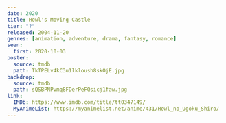 ```yaml
---
date: 2020
title: Howl's Moving Castle
tier: "?"
released: 2004-11-20
genres: [animation, adventure, drama, fantasy, romance]
seen:
  first: 2020-10-03
poster:
  source: tmdb
  path: TkTPELv4kC3u1lkloush8skOjE.jpg
backdrop:
  source: tmdb
  path: sQSBPNPvmq8FDerPeFQsicj1faw.jpg
link:
  IMDb: https://www.imdb.com/title/tt0347149/
  MyAnimeList: https://myanimelist.net/anime/431/Howl_no_Ugoku_Shiro/
---
```

